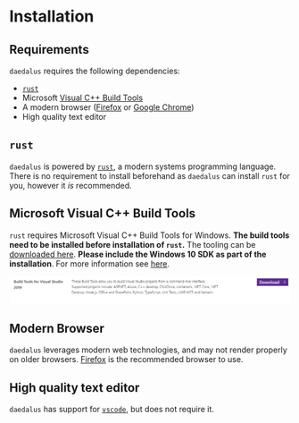 # Installation

## Requirements
`daedalus` requires the following dependencies:
- [`rust`]
- Microsoft [Visual C++ Build Tools](https://visualstudio.microsoft.com/downloads/#build-tools-for-visual-studio-2019)
- A modern browser ([Firefox] or [Google Chrome](https://www.google.com/chrome/index.html))
- High quality text editor

## `rust`
`daedalus` is powered by [`rust`], a modern systems programming language.
There is no requirement to install beforehand as `daedalus` can install `rust` for you, however it _is_ recommended.

## Microsoft Visual C++ Build Tools
`rust` requires Microsoft Visual C++ Build Tools for Windows. **The build tools need to be installed before installation of `rust`.** The tooling can be [downloaded
here](https://visualstudio.microsoft.com/downloads/#build-tools-for-visual-studio-2019).
**Please include the Windows 10 SDK as part of the installation**. For more information see [here](https://www.rust-lang.org/tools/install).

![Build Tools Location](./assets/ms-build-tools-location.png)

## Modern Browser
`daedalus` leverages modern web technologies, and may not render properly on older browsers. [Firefox] is the recommended browser to use.

## High quality text editor
`daedalus` has support for [`vscode`], but does not require it.

[`rust`]: https://www.rust-lang.org/
[Firefox]: https://www.mozilla.org/en-US/firefox/new/
[`vscode`]: https://code.visualstudio.com/
